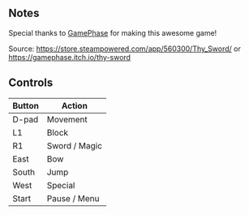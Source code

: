 ## Notes

Special thanks to [GamePhase](https://www.gamephase.net/) for making this awesome game!

Source: https://store.steampowered.com/app/560300/Thy_Sword/ or https://gamephase.itch.io/thy-sword

## Controls

| Button | Action |
|--|--| 
|D-pad|Movement|
|L1|Block|
|R1|Sword / Magic|
|East|Bow|
|South|Jump|
|West|Special|
|Start|Pause / Menu|


